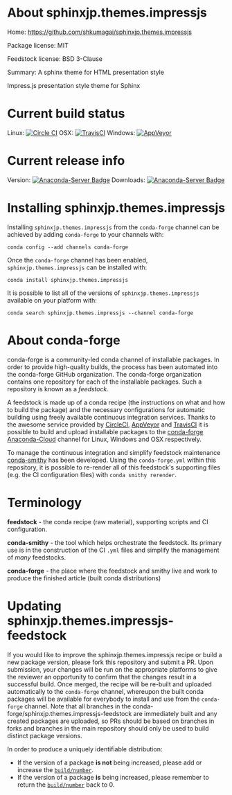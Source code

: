 About sphinxjp.themes.impressjs
===============================

Home: https://github.com/shkumagai/sphinxjp.themes.impressjs

Package license: MIT

Feedstock license: BSD 3-Clause

Summary: A sphinx theme for HTML presentation style

Impress.js presentation style theme for Sphinx


Current build status
====================

Linux: [![Circle CI](https://circleci.com/gh/conda-forge/sphinxjp.themes.impressjs-feedstock.svg?style=shield)](https://circleci.com/gh/conda-forge/sphinxjp.themes.impressjs-feedstock)
OSX: [![TravisCI](https://travis-ci.org/conda-forge/sphinxjp.themes.impressjs-feedstock.svg?branch=master)](https://travis-ci.org/conda-forge/sphinxjp.themes.impressjs-feedstock)
Windows: [![AppVeyor](https://ci.appveyor.com/api/projects/status/github/conda-forge/sphinxjp.themes.impressjs-feedstock?svg=True)](https://ci.appveyor.com/project/conda-forge/sphinxjp-themes-impressjs-feedstock/branch/master)

Current release info
====================
Version: [![Anaconda-Server Badge](https://anaconda.org/conda-forge/sphinxjp.themes.impressjs/badges/version.svg)](https://anaconda.org/conda-forge/sphinxjp.themes.impressjs)
Downloads: [![Anaconda-Server Badge](https://anaconda.org/conda-forge/sphinxjp.themes.impressjs/badges/downloads.svg)](https://anaconda.org/conda-forge/sphinxjp.themes.impressjs)

Installing sphinxjp.themes.impressjs
====================================

Installing `sphinxjp.themes.impressjs` from the `conda-forge` channel can be achieved by adding `conda-forge` to your channels with:

```
conda config --add channels conda-forge
```

Once the `conda-forge` channel has been enabled, `sphinxjp.themes.impressjs` can be installed with:

```
conda install sphinxjp.themes.impressjs
```

It is possible to list all of the versions of `sphinxjp.themes.impressjs` available on your platform with:

```
conda search sphinxjp.themes.impressjs --channel conda-forge
```


About conda-forge
=================

conda-forge is a community-led conda channel of installable packages.
In order to provide high-quality builds, the process has been automated into the
conda-forge GitHub organization. The conda-forge organization contains one repository
for each of the installable packages. Such a repository is known as a *feedstock*.

A feedstock is made up of a conda recipe (the instructions on what and how to build
the package) and the necessary configurations for automatic building using freely
available continuous integration services. Thanks to the awesome service provided by
[CircleCI](https://circleci.com/), [AppVeyor](http://www.appveyor.com/)
and [TravisCI](https://travis-ci.org/) it is possible to build and upload installable
packages to the [conda-forge](https://anaconda.org/conda-forge)
[Anaconda-Cloud](http://docs.anaconda.org/) channel for Linux, Windows and OSX respectively.

To manage the continuous integration and simplify feedstock maintenance
[conda-smithy](http://github.com/conda-forge/conda-smithy) has been developed.
Using the ``conda-forge.yml`` within this repository, it is possible to re-render all of
this feedstock's supporting files (e.g. the CI configuration files) with ``conda smithy rerender``.


Terminology
===========

**feedstock** - the conda recipe (raw material), supporting scripts and CI configuration.

**conda-smithy** - the tool which helps orchestrate the feedstock.
                   Its primary use is in the construction of the CI ``.yml`` files
                   and simplify the management of *many* feedstocks.

**conda-forge** - the place where the feedstock and smithy live and work to
                  produce the finished article (built conda distributions)


Updating sphinxjp.themes.impressjs-feedstock
============================================

If you would like to improve the sphinxjp.themes.impressjs recipe or build a new
package version, please fork this repository and submit a PR. Upon submission,
your changes will be run on the appropriate platforms to give the reviewer an
opportunity to confirm that the changes result in a successful build. Once
merged, the recipe will be re-built and uploaded automatically to the
`conda-forge` channel, whereupon the built conda packages will be available for
everybody to install and use from the `conda-forge` channel.
Note that all branches in the conda-forge/sphinxjp.themes.impressjs-feedstock are
immediately built and any created packages are uploaded, so PRs should be based
on branches in forks and branches in the main repository should only be used to
build distinct package versions.

In order to produce a uniquely identifiable distribution:
 * If the version of a package **is not** being increased, please add or increase
   the [``build/number``](http://conda.pydata.org/docs/building/meta-yaml.html#build-number-and-string).
 * If the version of a package **is** being increased, please remember to return
   the [``build/number``](http://conda.pydata.org/docs/building/meta-yaml.html#build-number-and-string)
   back to 0.
